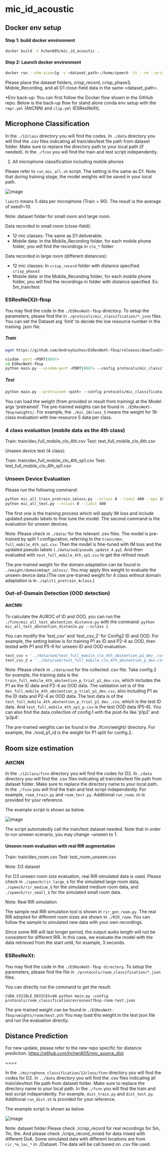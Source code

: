 # mic_id_acoustic

## Docker env setup

#### Step 1: build docker environment

```bash
docker build -t hchen605/mic_id_acoustic .
```

#### Step 2: Launch docker environment

```bash
docker run --shm-size=1g -v <dataset_path>:/home/speech -it --rm --privileged --gpus all -w /home/mic_id_acoustic hchen605/mic_id_acoustic:latest
```

Please place the dataset folders, crisp_record, crisp_phase3, Mobile_Recording, and all D1 close-field data in the same <dataset_path>.


*Env back-up: You can first follow the Docker flow shown in the GitHub repo. Below is the back-up flow for stand alone conda env setup with the `repr.yml` (AttCNN) and `clip.yml` (ESResNeXt).


## Microphone Classification

In the `./12class` directory you will find the codes. In `./data` directory you will find the .csv files indicating all train/dev/test file path from dataset folder. Make sure to replace the directory path to your local path (if needed). In the `./fcnn` you will find the train and test script independently.

1. All microphone classification including mobile phones

Please refer to `run_mic_all.sh` script. The setting is the same as D1.
Note that during training stage, the model weights will be saved in your local path. 

![image](https://user-images.githubusercontent.com/78195585/173097212-364f7ee1-29ab-4089-a574-a5c9e7d196ef.png)

`limit5` means 5 data per microphone (Train = 90). The result is the average of seed1~10. 

Note: dataset folder for small room and large room.

Data recorded in small room (close-field):

- 12 mic classes: The same as D1 deliverable.
- Mobile data: in the Mobile_Recording folder, for each mobile phone folder, you will find the recordings in `clo_*` folder.

Data recorded in large room (different distances):

- 12 mic classes: In `crisp_record` folder with distance specified. `crisp_phase3`
- Mobile data: in the Mobile_Recording folder, for each mobile phone folder, you will find the recordings in folder with distance specified. Ex: 5m_train/test

### ESResNe(X)t-fbsp

You may find the code in the ```./ESResNeXt-fbsp``` directory. To setup the parameters, please find the in ```./protocols/mic_classification/*.json``` files. You can set the Dataset arg ‘limit’ to decide the low resource number in the training .json file.


##### Train

```bash
wget https://github.com/AndreyGuzhov/ESResNeXt-fbsp/releases/download/v0.1/ESResNeXtFBSP_AudioSet.pt

visdom -port <PORT|8097>
cd ESResNeXt-fbsp
python main.py --visdom-port <PORT|8097> --config protocols/mic_classificatoin/esresnextfbsp-mc-ptinas-cv1.json
```

##### Test

```bash
python main.py --pretrained <path> --config protocols/mic_classificatoin/esresnextfbsp-mc-ptinas-test-cv1.json
```
You can load the weight (from provided or result from training) at the Model args ‘pretrained’. The pre-trained weights can be found in `./ESResNeXt-fbsp/weights/`. For example, the `./mic_18class_5` means the weight for 18-class evaluation with low-resource 5 data per class.


### 4 class evaluation (mobile data as the 4th class)

Train: train/dev_full_mobile_clo_4th.csv
Test: test_full_mobile_clo_4th.csv

Unseen device test (4 class):

Train: train/dev_full_mobile_clo_4th_sp1.csv
Test: test_full_mobile_clo_4th_sp1.csv

### Unseen Device Evaluation

Please run the following command:
```bash
python mic_all_train_pretrain_imloss.py --nclass 0 --limit 400 --eps 100
python mic_all_test.py --nclass 0 --limit 400
```

The first one is the training process which will apply IM loss and include updated pseudo labels to fine tune the model. The second command is the evaluation for unseen devices.

Note: Please check in `./data/` for the relevant .csv files. The model is pre-trained by split 1 configuration, referring to the `train/dev_ full_mobile_4th_sp1.csv`. Then the model is fine-tuned with IM loss and the updated pseudo labels (`./data/ood/pseudo_update_4.py`). And then evaluated with `test_full_mobile_4th_sp1.csv` to get the refined result.

The pre-trained weight for the domain adaptation can be found in `./weight/domainAdapt_imloss/`. You may apply this weight to evaluate the unseen device data.(The raw pre-trained weight for 4 class without domain adaptation is in `./split1_pretrain_4class`.)



### Out-of-Domain Detection (OOD detection)

#### AttCNN:

To calculate the AUROC of ID and OOD, you can run the ```./fcnn/mic_all_test_abstention_distance.py``` with the command: ```python mic_all_test_abstention_distance.py --nclass 1```

You can modify the ‘test_csv’ and ‘test_csv_2’ for Config2 ID and OOD. For example, the setting below is for training P1 as ID and P2-4 as OOD, then tested with P1 and P5-6 for unseen ID and OOD evaluation.

```bash
test_csv = '../data/ood/test_full_mobile_clo_4th_abstention_p1_dev_.csv'
test_csv_2 = '../data/ood/test_full_mobile_clo_4th_abstention_p_dev.csv'
```

Note: Please check in `./data/ood` for the collected .csv file. Take config.2 for example, the training data is the `train_full_mobile_4th_abstention_p_trial_p1_dev.csv`, which includes the P1 as the ID data and P2-4 as OOD data. The validation set is of the `dev_full_mobile_4th_abstention_p_trial_p1_dev.csv`, also including P1 as the ID data and P2-4 as OOD data. The test data is of the `test_full_mobile_4th_abstention_p_trial_p1_dev_.csv`, which is the test ID data. And `test_full_mobile_4th_sp1_p.csv` is the test OOD data (P5-6). You can also find the data collection of config.1 with the post-fix like ‘p1p2’ and ‘p3p4’. 

The pre-trained weights can be found in the ./fcnn/weight/ directory. For example, the ./ood_p1_id is the weight for P1 split for config.2.


## Room size estimation

### AttCNN

In the `./12class/fcnn` directory you will find the codes for D2. In `./data` directory you will find the .csv files indicating all train/dev/test file path from dataset folder. Make sure to replace the directory name to your local path. In the `./fcnn` you will find the train and test script independently. For example, `room_train.py` and `room_test.py`. Additional `run_room.sh` is provided for your reference.

The example script is shown as below.

![image](https://user-images.githubusercontent.com/78195585/173098483-d6b8b549-be02-4034-80f7-ff0dadda103e.png)

The script automatedly call the train/test dataset needed. 
Note that in order to run unseen scenario, you may change –unseen to 1.



#### Unseen room evaluation with real RIR augmentation

Train: train/dev_room.csv
Test: test_room_unseen.csv

Note: D3 dataset

For D3 unseen room size evaluation, real RIR simulated data is used. Please check in `./speech/rir_large_$` for the simulated large room data, `./speech/rir_medium_$` for the simulated medium room data, and `./speech/rir_small_$` for the simulated small room data. 

Note: Real RIR simulation

The sample real RIR simulation tool is shown in `rir_gen_room.py`. The real RIR adopted for different room sizes are shown in `./RIR_room`. You can follow the sample to simulated new data with your own recordings.

Since some RIR will last longer period, the output audio length will not be consistent for different RIR. In this case, we evaluate the model with the data retrieved from the start until, for example, 3 seconds. 

### ESResNeXt:

You may find the code in the `./ESResNeXt-fbsp directory`. To setup the parameters, please find the file in `./protocols/room_classification/*.json` files. 


You can directly run the command to get the result: 

```CUDA_VISIBLE_DEVICES=$N python main.py –config protocols/room_classification/esresnextfbsp-room-test.json```

The pre-trained weight can be found in `./ESResNeXt-fbsp/weights/room/best.pth`
You may load this weight in the test json file and run the evaluation directly.

## Distance Prediction

For new update, please refer to the new repo specific for distance prediction.
https://github.com/hchen605/mic_source_dist

====

In the `./microphone_classification/12class/fcnn` directory you will find the codes for D2. In `../data` directory you will find the .csv files indicating all train/dev/test file path from dataset folder. Make sure to replace the directory name to your local path. In the `./fcnn` you will find the train and test script independently. For example, `dist_train.py` and `dist_test.py`. Additional `run_dist.sh` is provided for your reference.

The example script is shown as below.

![image](https://user-images.githubusercontent.com/78195585/173107938-2671e473-ccf8-4a33-a85d-bf4179d6959d.png)

Note: dataset folder
Please check ./crisp_record for real recordings for 5m, 7m, 9m.
And please check ./crips_record_mixed for data mixed with different DoA. Some simulated data with different locations are from `rir_*m_loc_*` in ./Dataset. The data will be call based on .csv file used.
